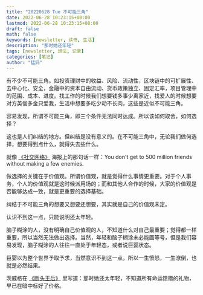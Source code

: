 ```yaml
---
title: "20220628 Tue 不可能三角"
date: 2022-06-28 10:23:15+08:00
lastmod: 2022-06-28 10:23:15+08:00
draft: false
math: false
keywords: [newsletter, 读书, 生活]
description: "那时她还年轻"
tags: [newsletter, 想法, 记录]
categories: [笔记]
author: "猛犸"
---
```


有不少不可能三角。如投资理财中的收益、风险、流动性，区块链中的可扩展性、去中心化、安全，金融中的资本自由流动、货币政策独立、固定汇率，项目管理中的范围、成本、进度。找工作的时候我们想要钱多事少离家近，找爱人的时候想要对方英俊多金只爱我，生活中想要多吃少动不长肉，这些是近似不可能三角。

容易发现，所谓不可能三角，即三个条件无法同时达成。所以该如何取舍，如何选择？

这也是人们纠结的地方。但纠结是没有意义的。在不可能三角中，无论我们做何选择，想要得到点什么，就得失去些什么。

就像 [《社交网络》](https://movie.douban.com/subject/3205624/) 海报上的那句话一样：You don't get to 500 million friends without making a few enemies.

做选择的关键在于价值观。所谓价值观，就是觉得什么事情更重要。对于个人事务，个人的价值观就是这时候派用场的；而和其他人合作的时候，大家的价值观是否能够达成一致，就是更重要的选择基础。

纠结于不可能三角的想要又想要还想要，其实就是自己的价值观未定。

认识不到这一点，只能说明还太年轻。

脑子糊涂的人，没有明确自己价值观的人，不知道什么对自己最重要；觉得都一样重要，所以当然无法做出选择。当然，年轻和脑子糊涂未必能画等号，但是我们容易发现，脑子糊涂的人往往一直处于年轻态，或者说巨婴状态。

巨婴以为整个世界予取予求，当然意识不到这一点。所以一生愤怒，一生潦倒，也就是必然结果。

茨威格在 [《断头王后》](https://book.douban.com/subject/27037087/) 里写道：那时她还太年轻，不知道所有命运馈赠的礼物，早已在暗中标好了价格。
